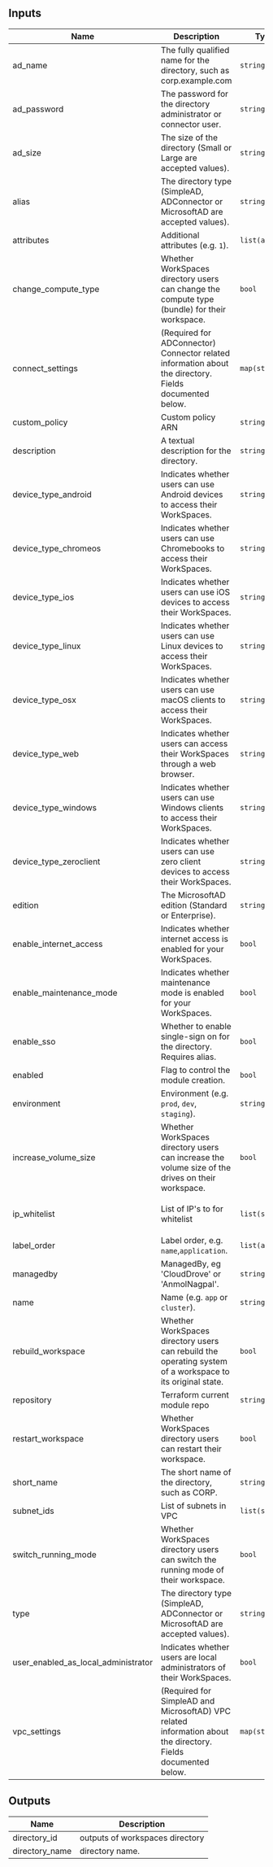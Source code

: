 ## Inputs

| Name | Description | Type | Default | Required |
|------|-------------|------|---------|:--------:|
| ad\_name | The fully qualified name for the directory, such as corp.example.com | `string` | `"corp.example.com"` | no |
| ad\_password | The password for the directory administrator or connector user. | `string` | `"xyzsf58f5fqar"` | no |
| ad\_size | The size of the directory (Small or Large are accepted values). | `string` | `"Small"` | no |
| alias | The directory type (SimpleAD, ADConnector or MicrosoftAD are accepted values). | `string` | `""` | no |
| attributes | Additional attributes (e.g. `1`). | `list(any)` | `[]` | no |
| change\_compute\_type | Whether WorkSpaces directory users can change the compute type (bundle) for their workspace. | `bool` | `true` | no |
| connect\_settings | (Required for ADConnector) Connector related information about the directory. Fields documented below. | `map(string)` | `{}` | no |
| custom\_policy | Custom policy ARN | `string` | `""` | no |
| description | A textual description for the directory. | `string` | `"Default Active Directory"` | no |
| device\_type\_android | Indicates whether users can use Android devices to access their WorkSpaces. | `string` | `"ALLOW"` | no |
| device\_type\_chromeos | Indicates whether users can use Chromebooks to access their WorkSpaces. | `string` | `"ALLOW"` | no |
| device\_type\_ios | Indicates whether users can use iOS devices to access their WorkSpaces. | `string` | `"ALLOW"` | no |
| device\_type\_linux | Indicates whether users can use Linux devices to access their WorkSpaces. | `string` | `"ALLOW"` | no |
| device\_type\_osx | Indicates whether users can use macOS clients to access their WorkSpaces. | `string` | `"ALLOW"` | no |
| device\_type\_web | Indicates whether users can access their WorkSpaces through a web browser. | `string` | `"ALLOW"` | no |
| device\_type\_windows | Indicates whether users can use Windows clients to access their WorkSpaces. | `string` | `"ALLOW"` | no |
| device\_type\_zeroclient | Indicates whether users can use zero client devices to access their WorkSpaces. | `string` | `"ALLOW"` | no |
| edition | The MicrosoftAD edition (Standard or Enterprise). | `string` | `"Standard"` | no |
| enable\_internet\_access | Indicates whether internet access is enabled for your WorkSpaces. | `bool` | `false` | no |
| enable\_maintenance\_mode | Indicates whether maintenance mode is enabled for your WorkSpaces. | `bool` | `false` | no |
| enable\_sso | Whether to enable single-sign on for the directory. Requires alias. | `bool` | `false` | no |
| enabled | Flag to control the module creation. | `bool` | `true` | no |
| environment | Environment (e.g. `prod`, `dev`, `staging`). | `string` | `""` | no |
| increase\_volume\_size | Whether WorkSpaces directory users can increase the volume size of the drives on their workspace. | `bool` | `true` | no |
| ip\_whitelist | List of IP's to for whitelist | `list(string)` | <pre>[<br>  "51.79.69.69/32"<br>]</pre> | no |
| label\_order | Label order, e.g. `name`,`application`. | `list(any)` | `[]` | no |
| managedby | ManagedBy, eg 'CloudDrove' or 'AnmolNagpal'. | `string` | `"anmol@clouddrove.com"` | no |
| name | Name  (e.g. `app` or `cluster`). | `string` | `""` | no |
| rebuild\_workspace | Whether WorkSpaces directory users can rebuild the operating system of a workspace to its original state. | `bool` | `true` | no |
| repository | Terraform current module repo | `string` | `"https://github.com/clouddrove/terraform-aws-active-directory"` | no |
| restart\_workspace | Whether WorkSpaces directory users can restart their workspace. | `bool` | `true` | no |
| short\_name | The short name of the directory, such as CORP. | `string` | `"CORP"` | no |
| subnet\_ids | List of subnets in VPC | `list(string)` | `null` | no |
| switch\_running\_mode | Whether WorkSpaces directory users can switch the running mode of their workspace. | `bool` | `true` | no |
| type | The directory type (SimpleAD, ADConnector or MicrosoftAD are accepted values). | `string` | `"SimpleAD"` | no |
| user\_enabled\_as\_local\_administrator | Indicates whether users are local administrators of their WorkSpaces. | `bool` | `false` | no |
| vpc\_settings | (Required for SimpleAD and MicrosoftAD) VPC related information about the directory. Fields documented below. | `map(string)` | `{}` | no |

## Outputs

| Name | Description |
|------|-------------|
| directory\_id | outputs of workspaces directory |
| directory\_name | directory name. |
